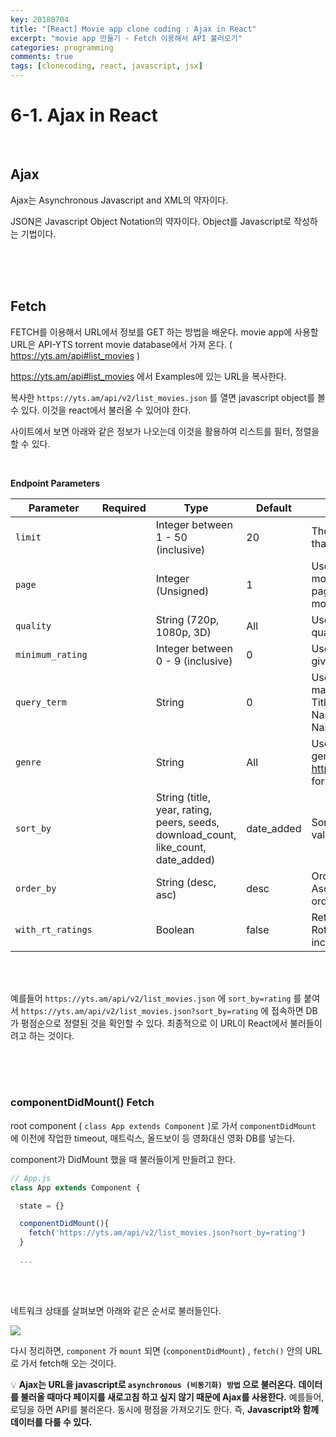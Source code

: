 ```yaml
---
key: 20180704
title: "[React] Movie app clone coding : Ajax in React"
excerpt: "movie app 만들기 - Fetch 이용해서 API 불러오기"
categories: programming
comments: true
tags: [clonecoding, react, javascript, jsx]
---
```




# 6-1. Ajax in React

<br>

## Ajax

Ajax는 Asynchronous Javascript and XML의 약자이다.

JSON은 Javascript Object Notation의 약자이다. Object를 Javascript로 작성하는 기법이다. 

<br>

<br>

<br>

## Fetch

FETCH를 이용해서 URL에서 정보를 GET 하는 방법을 배운다. movie app에 사용할 URL은 API-YTS torrent movie database에서 가져 온다. ( https://yts.am/api#list_movies )



https://yts.am/api#list_movies 에서 Examples에 있는 URL을 복사한다. 

복사한 `https://yts.am/api/v2/list_movies.json` 를 열면 javascript object를 볼 수 있다. 이것을 react에서 불러올 수 있어야 한다. 

사이트에서 보면 아래와 같은 정보가 나오는데 이것을 활용하여 리스트를 필터, 정렬을 할 수 있다. 

<br>

**Endpoint Parameters**

| Parameter         | Required | Type                                                         | Default    | Description                                                  |
| ----------------- | -------- | ------------------------------------------------------------ | ---------- | ------------------------------------------------------------ |
| `limit`           |          | Integer between 1 - 50 (inclusive)                           | 20         | The limit of results per page that has been set              |
| `page`            |          | Integer (Unsigned)                                           | 1          | Used to see the next page of movies, eg limit=15 and page=2 will show you movies 15-30 |
| `quality`         |          | String (720p, 1080p, 3D)                                     | All        | Used to filter by a given quality                            |
| `minimum_rating`  |          | Integer between 0 - 9 (inclusive)                            | 0          | Used to filter movie by a given minimum IMDb rating          |
| `query_term`      |          | String                                                       | 0          | Used for movie search, matching on: Movie Title/IMDb Code, Actor Name/IMDb Code, Director Name/IMDb Code |
| `genre`           |          | String                                                       | All        | Used to filter by a given genre (See http://www.imdb.com/genre/ for full list) |
| `sort_by`         |          | String (title, year, rating, peers, seeds, download_count, like_count, date_added) | date_added | Sorts the results by choosen value                           |
| `order_by`        |          | String (desc, asc)                                           | desc       | Orders the results by either Ascending or Descending order   |
| `with_rt_ratings` |          | Boolean                                                      | false      | Returns the list with the Rotten Tomatoes rating included    |

<br>

<br>

예를들어 `https://yts.am/api/v2/list_movies.json` 에 `sort_by=rating` 를 붙여서 `https://yts.am/api/v2/list_movies.json?sort_by=rating` 에 접속하면 DB가 평점순으로 정렬된 것을 확인할 수 있다. 최종적으로 이 URL이 React에서 불러들이려고 하는 것이다. 

<br>

<br>

<br>

### componentDidMount() Fetch

root component ( `class App extends Component` )로 가서 `componentDidMount` 에 이전에 작업한 timeout, 매트릭스, 올드보이 등 영화대신  영화 DB를 넣는다.

component가 DidMount 했을 때 불러들이게 만들려고 한다.

```javascript
// App.js
class App extends Component {

  state = {}

  componentDidMount(){
    fetch('https://yts.am/api/v2/list_movies.json?sort_by=rating')
  }

  ...
```

<br>

<br>

네트워크 상태를 살펴보면 아래와 같은 순서로 불러들인다. 

<img src="https://gitlab.com/goudacheese/image/raw/master/frontend/javascript/react_movieapp/fetch.png">

<br>

다시 정리하면, `component` 가 `mount` 되면 (`componentDidMount`) , `fetch()` 안의 URL로 가서 fetch해 오는 것이다.

💡 **Ajax는 URL을 javascript로 `asynchronous (비동기화) 방법` 으로 불러온다.** **데이터를 불러올 때마다 페이지를 새로고침 하고 싶지 않기 때문에 Ajax를 사용한다.** 예를들어, 로딩을 하면 API를 불러온다. 동시에 평점을 가져오기도 한다. 즉, **Javascript와 함께 데이터를 다룰 수 있다.** 